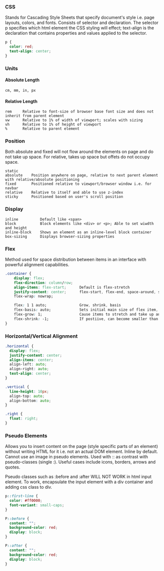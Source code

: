 ### CSS

Stands for Cascading Style Sheets that specify document's style i.e. page layouts, colors, and fonts. Consists of selector and declaration. The selector p specifies which html element the CSS styling will effect; text-align is the declaration that contains properties and values applied to the selector.

```css
p {
  color: red;
  text-align: center;
}
```

### Units

#### Absolute Length

```
cm, mm, in, px
```

#### Relative Length

```
rem     Relative to font-size of browser base font size and does not inherit from parent element
vw      Relative to 1% of width of viewport; scales with sizing
vh      Relative to 1% of height of viewport
%       Relative to parent element
```

### Position

Both absolute and fixed will not flow around the elements on page and do not take up space. For relative, takes up space but offets do not occupy space.

```
static
absolute    Position anywhere on page, relative to next parent element with relative/absolute positioning
fixed       Positioned relative to viewport/browser window i.e. for navbar
relative    Relative to itself and able to use z-index
sticky      Positioned based on user's scroll position
```

### Display

```
inline          Default like <span>
block           Block elements like <div> or <p>; Able to set wiwdth and height
inline-block    Shows an element as an inline-level block container
box-sizing      Displays browser-sizing properties
```

### Flex

Method used for space distribution between items in an interface with powerful alignment capabilities.

```css
.container {
    display: flex;
    flex-direction: column/row;
    align-items: flex-start;      Default is flex-stretch
    justify-content: center;      flex-start, flex-end, space-around, space-between, space-evenly
    flex-wrap: nowrap;

    flex: 1 1 auto;               Grow, shrink, basis
    flex-basis: auto;             Sets initial main size of flex item, else content size
    flex-grow: 1;                 Cause items to stretch and take up any available space
    flex-shrink: -1;              If postiive, can become smaller than flex-basis if insufficient space
}
```

### Horizontal/Vertical Alignment

```css
.horizontal {
  display: flex;
  justify-content: center;
  align-items: center;
  align-left: auto;
  align-right: auto;
  text-align: center;
}

.vertical {
  line-height: 10px;
  align-top: auto;
  align-bottom: auto;
}

.right {
  float: right;
}
```

### Pseudo Elements

Allows you to insert content on the page (style specific parts of an element) without writing HTML for it i.e. not an actual DOM element. Inline by default. Cannot use an image in pseudo elements. Used with :: as contrast with pseudo-classes (single :). Useful cases include icons, borders, arrows and quotes.

Pseudo classes such as :before and :after WILL NOT WORK in html input element. To work, encapsulate the input element with a div container and adding css class to div.

```css
p::first-line {
  color: #ff0000;
  font-variant: small-caps;
}

P::before {
  content: "";
  background-color: red;
  display: block;
}

P::after {
  content: "";
  background-color: red;
  display: block;
}
```
